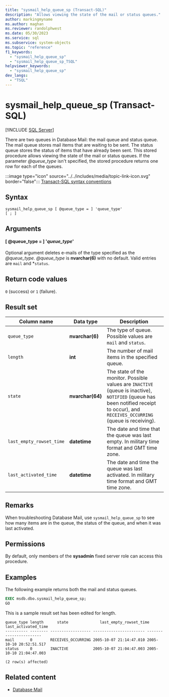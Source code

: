 ```yaml
---
title: "sysmail_help_queue_sp (Transact-SQL)"
description: "Allows viewing the state of the mail or status queues."
author: markingmyname
ms.author: maghan
ms.reviewer: randolphwest
ms.date: 05/30/2023
ms.service: sql
ms.subservice: system-objects
ms.topic: "reference"
f1_keywords:
  - "sysmail_help_queue_sp"
  - "sysmail_help_queue_sp_TSQL"
helpviewer_keywords:
  - "sysmail_help_queue_sp"
dev_langs:
  - "TSQL"
---
```

# sysmail_help_queue_sp (Transact-SQL)

[!INCLUDE [SQL Server](../../includes/applies-to-version/sqlserver.md)]

There are two queues in Database Mail: the mail queue and status queue. The mail queue stores mail items that are waiting to be sent. The status queue stores the status of items that have already been sent. This stored procedure allows viewing the state of the mail or status queues. If the parameter *@queue_type* isn't specified, the stored procedure returns one row for each of the queues.

:::image type="icon" source="../../includes/media/topic-link-icon.svg" border="false"::: [Transact-SQL syntax conventions](../../t-sql/language-elements/transact-sql-syntax-conventions-transact-sql.md)

## Syntax

```syntaxsql
sysmail_help_queue_sp [ @queue_type = ] 'queue_type'
[ ; ]
```

## Arguments

#### [ @queue_type = ] '*queue_type*'

Optional argument deletes e-mails of the type specified as the *@queue_type*. *@queue_type* is **nvarchar(6)** with no default. Valid entries are `mail` and *`status`.

## Return code values

`0` (success) or `1` (failure).

## Result set

| Column name | Data type | Description |
| --- | --- | --- |
| `queue_type` | **nvarchar(6)** | The type of queue. Possible values are `mail` and `status`. |
| `length` | **int** | The number of mail items in the specified queue. |
| `state` | **nvarchar(64)** | The state of the monitor. Possible values are `INACTIVE` (queue is inactive), `NOTIFIED` (queue has been notified receipt to occur), and `RECEIVES_OCCURRING` (queue is receiving). |
| `last_empty_rowset_time` | **datetime** | The date and time that the queue was last empty. In military time format and GMT time zone. |
| `last_activated_time` | **datetime** | The date and time the queue was last activated. In military time format and GMT time zone. |

## Remarks

When troubleshooting Database Mail, use `sysmail_help_queue_sp` to see how many items are in the queue, the status of the queue, and when it was last activated.

## Permissions

By default, only members of the **sysadmin** fixed server role can access this procedure.

## Examples

The following example returns both the mail and status queues.

```sql
EXEC msdb.dbo.sysmail_help_queue_sp;
GO
```

This is a sample result set has been edited for length.

```output
queue_type length      state              last_empty_rowset_time  last_activated_time
---------- -------- ------------------ ----------------------- -----------------------
mail       0        RECEIVES_OCCURRING 2005-10-07 21:14:47.010 2005-10-10 20:52:51.517
status     0        INACTIVE           2005-10-07 21:04:47.003 2005-10-10 21:04:47.003

(2 row(s) affected)
```

## Related content

- [Database Mail](../database-mail/database-mail.md)
